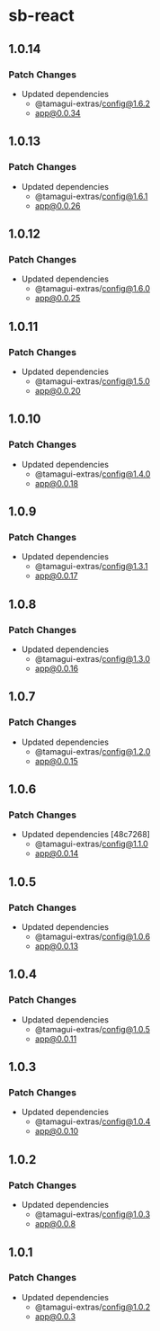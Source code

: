 # sb-react

## 1.0.14

### Patch Changes

- Updated dependencies
  - @tamagui-extras/config@1.6.2
  - app@0.0.34

## 1.0.13

### Patch Changes

- Updated dependencies
  - @tamagui-extras/config@1.6.1
  - app@0.0.26

## 1.0.12

### Patch Changes

- Updated dependencies
  - @tamagui-extras/config@1.6.0
  - app@0.0.25

## 1.0.11

### Patch Changes

- Updated dependencies
  - @tamagui-extras/config@1.5.0
  - app@0.0.20

## 1.0.10

### Patch Changes

- Updated dependencies
  - @tamagui-extras/config@1.4.0
  - app@0.0.18

## 1.0.9

### Patch Changes

- Updated dependencies
  - @tamagui-extras/config@1.3.1
  - app@0.0.17

## 1.0.8

### Patch Changes

- Updated dependencies
  - @tamagui-extras/config@1.3.0
  - app@0.0.16

## 1.0.7

### Patch Changes

- Updated dependencies
  - @tamagui-extras/config@1.2.0
  - app@0.0.15

## 1.0.6

### Patch Changes

- Updated dependencies [48c7268]
  - @tamagui-extras/config@1.1.0
  - app@0.0.14

## 1.0.5

### Patch Changes

- Updated dependencies
  - @tamagui-extras/config@1.0.6
  - app@0.0.13

## 1.0.4

### Patch Changes

- Updated dependencies
  - @tamagui-extras/config@1.0.5
  - app@0.0.11

## 1.0.3

### Patch Changes

- Updated dependencies
  - @tamagui-extras/config@1.0.4
  - app@0.0.10

## 1.0.2

### Patch Changes

- Updated dependencies
  - @tamagui-extras/config@1.0.3
  - app@0.0.8

## 1.0.1

### Patch Changes

- Updated dependencies
  - @tamagui-extras/config@1.0.2
  - app@0.0.3
